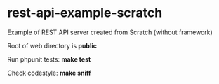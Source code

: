 # rest-api-example-scratch

Example of REST API server created from Scratch (without framework)

Root of web directory is **public**

Run phpunit tests:  **make test**

Check codestyle: **make sniff**

